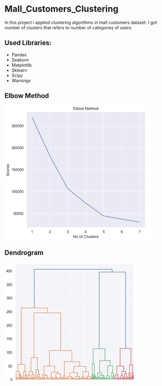 # Mall_Customers_Clustering
In this project i applied clustering algorithms in mall customers dataset. I got number of clusters that refers to number of categories of users.
## Used Libraries:
- Pandas
- Seaborn
- Matplotlib
- Sklearn
- Scipy
- Warnings
## Elbow Method
<img src="Images/Elbow_Method.png" alt="Elbow Method">

## Dendrogram
<img src="Images/Dendrogram.png" alt="Dendrogram">
